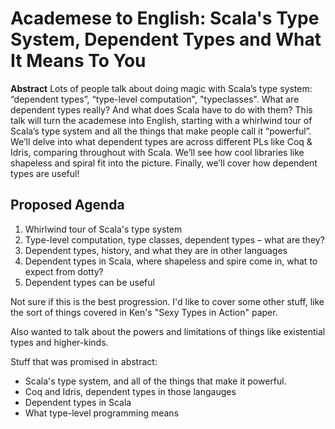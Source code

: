 # Academese to English: Scala's Type System, Dependent Types and What It Means To You

**Abstract**
Lots of people talk about doing magic with Scala’s type system: “dependent
types”, “type-level computation", "typeclasses". What are dependent types
really? And what does Scala have to do with them? This talk will turn the
academese into English, starting with a whirlwind tour of Scala’s type system
and all the things that make people call it “powerful”. We’ll delve into what
dependent types are across different PLs like Coq & Idris, comparing
throughout with Scala. We’ll see how cool libraries like shapeless and spiral
fit into the picture. Finally, we’ll cover how dependent types are useful!

## Proposed Agenda

1. Whirlwind tour of Scala's type system
2. Type-level computation, type classes, dependent types – what are they?
3. Dependent types, history, and what they are in other languages
4. Dependent types in Scala, where shapeless and spire come in, what to expect from dotty?
5. Dependent types can be useful

Not sure if this is the best progression. I'd like to cover some other stuff,
like the sort of things covered in Ken's "Sexy Types in Action" paper.

Also wanted to talk about the powers and limitations of things like
existential types and higher-kinds.

Stuff that was promised in abstract:

- Scala's type system, and all of the things that make it powerful. 
- Coq and Idris, dependent types in those langauges
- Dependent types in Scala
- What type-level programming means


